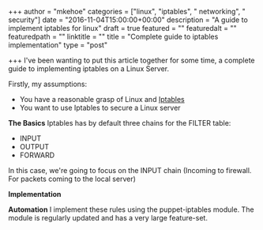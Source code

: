 +++
author = "mkehoe"
categories = ["linux", "iptables", " networking", " security"]
date = "2016-11-04T15:00:00+00:00"
description = "A guide to implement iptables for linux"
draft = true
featured = ""
featuredalt = ""
featuredpath = ""
linktitle = ""
title = "Complete guide to iptables implementation"
type = "post"

+++
I've been wanting to put this article together for some time, a complete guide to implementing iptables on a Linux Server.

Firstly, my assumptions:
* You have a reasonable grasp of Linux and [Iptables](http://www.thegeekstuff.com/2011/01/iptables-fundamentals)
* You want to use Iptables to secure a Linux server

**The Basics**
Iptables has by default three chains for the FILTER table:
* INPUT
* OUTPUT
* FORWARD

In this case, we're going to focus on the INPUT chain (Incoming to firewall. For packets coming to the local server)

**Implementation**


**Automation**
I implement these rules using the puppet-iptables module. The module is regularly updated and has a very large feature-set. 

